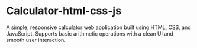 # Calculator-html-css-js
A simple, responsive calculator web application built using HTML, CSS, and JavaScript. Supports basic arithmetic operations with a clean UI and smooth user interaction.
